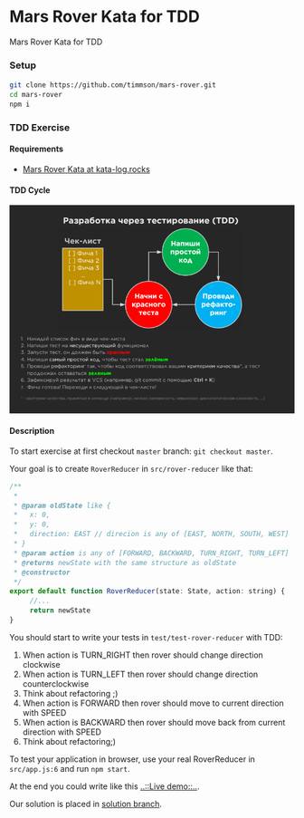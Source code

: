 # Mars Rover Kata for TDD
Mars Rover Kata for TDD

### Setup
```sh
git clone https://github.com/timmson/mars-rover.git
cd mars-rover
npm i
```

### TDD Exercise

#### Requirements
- [Mars Rover Kata at kata-log.rocks](https://kata-log.rocks/mars-rover-kata)

#### TDD Cycle

![tdd-cycle](tdd-cycle.png)

#### Description

To start exercise at first checkout ```master``` branch: ```git checkout master```.

Your goal is to create ```RoverReducer``` in ```src/rover-reducer``` like that:
````js
/**
 * 
 * @param oldState like {
 *   x: 0,
 *   y: 0,
 *   direction: EAST // direcion is any of [EAST, NORTH, SOUTH, WEST]
 * }
 * @param action is any of [FORWARD, BACKWARD, TURN_RIGHT, TURN_LEFT]
 * @returns newState with the same structure as oldState
 * @constructor
 */
export default function RoverReducer(state: State, action: string) {
     //...
     return newState
}
````

You should start to write your tests in ```test/test-rover-reducer``` with TDD:

1. When action is TURN_RIGHT then rover should change direction clockwise
2. When action is TURN_LEFT then rover should change direction counterclockwise
3. Think about refactoring ;)
4. When action is FORWARD then rover should move to current direction with SPEED
5. When action is BACKWARD then rover should move back from current direction with SPEED
6. Think about refactoring;)

To test your application in browser, use your real RoverReducer in ```src/app.js:6``` and run ```npm start```.

At the end you could write like this [..::Live demo::..](https://timmson.github.io/mars-rover/).

Our solution is placed in [solution branch](../solution).

